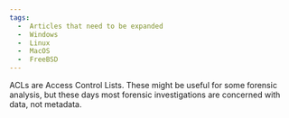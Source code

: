 ```yaml
---
tags:
  -  Articles that need to be expanded
  -  Windows
  -  Linux
  -  MacOS
  -  FreeBSD 
---
```

ACLs are Access Control Lists. These might be useful for some forensic
analysis, but these days most forensic investigations are concerned with
data, not metadata.